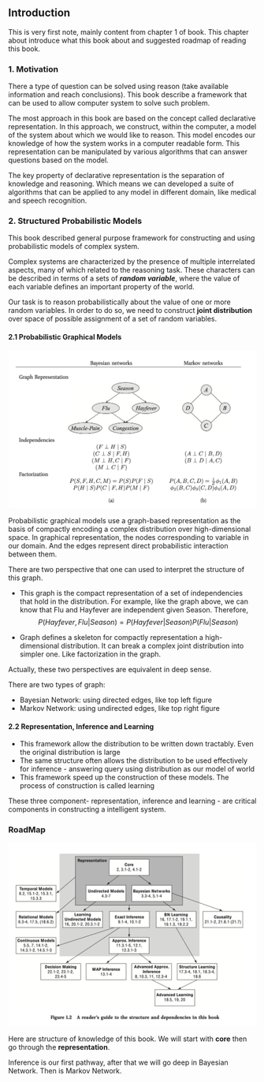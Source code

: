 ## Introduction

This is very first note, mainly content from chapter 1 of book. This chapter
about introduce what this book about and suggested roadmap of reading this book.

### 1. Motivation

There a type of question can be solved using reason (take available information
and reach conclusions). This book describe a framework that can be used to allow
computer system to solve such problem.

The most approach in this book are based on the concept called declarative
representation. In this approach, we construct, within the computer, a model of
the system about which we would like to reason. This model encodes our knowledge
of how the system works in a computer readable form. This representation can be
manipulated by various algorithms that can answer questions based on the model.

The key property of declarative representation is the separation of knowledge
and reasoning. Which means we can developed a suite of algorithms that can be
applied to any model in different domain, like medical and speech recognition.

### 2. Structured Probabilistic Models

This book described general purpose framework for constructing and using
probabilistic models of complex system.

Complex systems are characterized by the presence of multiple interrelated
aspects, many of which related to the reasoning task. These characters can be
described in terms of a sets of ***random variable***, where the value of each
variable defines an important property of the world.

Our task is to reason probabilistically about the value of one or more random
variables. In order to do so, we need to construct **joint distribution** over
space of possible assignment of a set of random variables.

#### 2.1 Probabilistic Graphical Models

![](imgs/note1/graph_representation.png)

Probabilistic graphical models use a graph-based representation as the basis of
compactly encoding a complex distribution over high-dimensional space. In
graphical representation, the nodes corresponding to variable in our domain. And
the edges represent direct probabilistic interaction between them. 

There are two perspective that one can used to interpret the structure of this
graph.

- This graph is the compact representation of a set of independencies that hold
  in the distribution. For example, like the graph above, we can know that Flu
  and Hayfever are independent given Season. Therefore, 
  $$P(Hayfever, Flu | Season) = P(Hayfever|Season) P(Flu|Season)$$
  
- Graph defines a skeleton for compactly representation a high-dimensional
  distribution. It can break a complex joint distribution into simpler one. Like
  factorization in the graph.
  
Actually, these two perspectives are equivalent in deep sense. 

There are two types of graph:

- Bayesian Network: using directed edges, like top left figure
- Markov Network: using undirected edges, like top right figure

#### 2.2 Representation, Inference and Learning 

- This framework allow the distribution to be written down tractably. Even the
  original distribution is large
- The same structure often allows the distribution to be used effectively for
  inference - answering query using distribution as our model of world
- This framework speed up the construction of these models. The process of
  construction is called learning 
  
These three component- representation, inference and learning - are critical
components in constructing a intelligent system.

### RoadMap

![](imgs/note1/roadmap.png)

Here are structure of knowledge of this book. We will start with **core** then
go through the **representation**. 

Inference is our first pathway, after that we will go deep in Bayesian Network.
Then is Markov Network.
